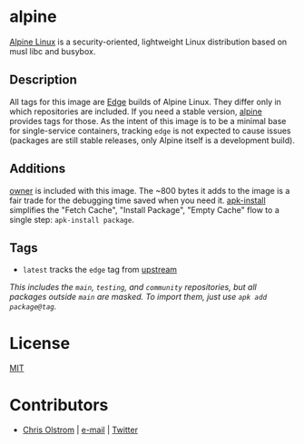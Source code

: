 # alpine

[Alpine Linux](https://alpinelinux.org/) is a security-oriented, lightweight Linux distribution based on musl libc and busybox.

## Description

All tags for this image are [Edge](http://wiki.alpinelinux.org/wiki/Edge) builds of Alpine Linux. They differ only in which repositories are included. If you need a stable version, [alpine](https://hub.docker.com/r/_/alpine/) provides tags for those. As the intent of this image is to be a minimal base for single-service containers, tracking `edge` is not expected to cause issues (packages are still stable releases, only Alpine itself is a development build).

## Additions

[owner](https://github.com/colstrom/owner) is included with this image. The ~800 bytes it adds to the image is a fair trade for the debugging time saved when you need it.
[apk-install](https://github.com/gliderlabs/docker-alpine) simplifies the "Fetch Cache", "Install Package", "Empty Cache" flow to a single step: `apk-install package`.

## Tags

* `latest` tracks the `edge` tag from [upstream](https://hub.docker.com/r/_/alpine/)

_This includes the `main`, `testing`, and `community` repositories, but all packages outside `main` are masked. To import them, just use `apk add package@tag`._

# License
[MIT](https://tldrlegal.com/license/mit-license)

# Contributors
  * [Chris Olstrom](https://colstrom.github.io/) | [e-mail](mailto:chris@olstrom.com) | [Twitter](https://twitter.com/ChrisOlstrom)
